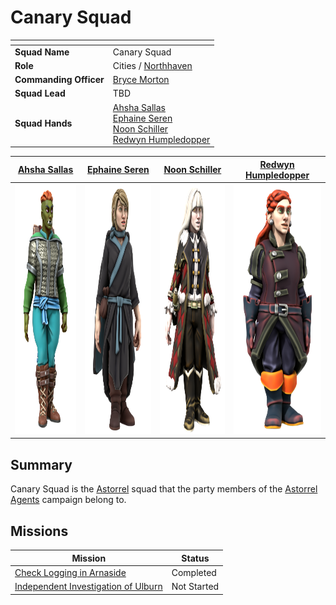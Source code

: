 # Canary Squad

| []() | |
| --- | --- |
| **Squad Name** | Canary Squad | squad.2
| **Role** | Cities / [Northhaven](../../../places/cities/northhaven.md) |
| **Commanding Officer** | [Bryce Morton](../../../characters/bryce-morton.md) |
| **Squad Lead** | TBD |
| **Squad Hands** | [Ahsha Sallas](../../../characters/ahsha-sallas.md)<br />[Ephaine Seren](../../../characters/ephaine-seren.md)<br />[Noon Schiller](../../../characters/noon-schiller.md)<br />[Redwyn Humpledopper](../../../characters/redwyn-humpledopper.md) |

| [Ahsha Sallas](../../../characters/ahsha-sallas.md) | [Ephaine Seren](../../../characters/ephaine-seren.md) | [Noon Schiller](../../../characters/noon-schiller.md) | [Redwyn Humpledopper](../../../characters/redwyn-humpledopper.md) |
|:---:|:---:|:---:|:---:|
| <img src="https://raw.githubusercontent.com/jesskelsall/astarus-images/main/people/portraits/b0b553e82a907ff3.png" height="400" /> | <img src="https://raw.githubusercontent.com/jesskelsall/astarus-images/main/people/portraits/3840bf1d6c005683.png" height="400" /> | <img src="https://raw.githubusercontent.com/jesskelsall/astarus-images/main/people/portraits/ec514d55f424de69.png" height="400" /> | <img src="https://raw.githubusercontent.com/jesskelsall/astarus-images/main/people/portraits/04a625d21baed3cb.png" height="400" /> |

## Summary

Canary Squad is the [Astorrel](../astorrel.md) squad that the party members of the [Astorrel Agents](../../../campaigns/astorrel-agents.md) campaign belong to.

## Missions

| Mission | Status |
| --- | --- |
| [Check Logging in Arnaside](../../../storylines/ended/check-logging-in-arnaside.md) | Completed |
| [Independent Investigation of Ulburn](../../../storylines/independent-investigation-of-ulburn.md) | Not Started |
